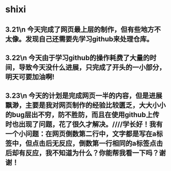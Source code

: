 # shixi
## 3.21\n 今天完成了网页最上层的制作，但有些地方不太像。发现自己还需要先学习github来处理仓库。
## 3.22\n 今天由于学习github的操作耗费了大量的时间，导致今天没什么进展，只完成了开头的一小部分，明天可要加油啊!
## 3.23\n 今天的计划是完成网页一半的内容，但是进展飘渺，主要是我对网页制作的经验比较匮乏，大大小小的bug层出不穷，防不胜防，而且在使用github上传时也出现了问题，花了很久才解决。////学长好！我有一个小问题：在网页倒数第二行中，文字都是写在a标签中，但点击后无反应，倒数第一行相同的a标签点击后却有反应，我不知道为什么？你能帮我看一下吗？谢谢！
